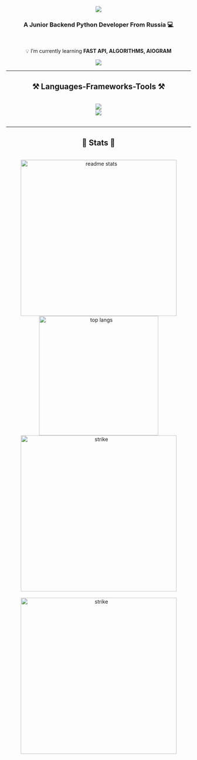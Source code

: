 <h1 align="center">
    <img src="https://readme-typing-svg.herokuapp.com/?font=Righteous&size=35&center=true&vCenter=true&width=400&height=70&duration=4000&lines=Welcome!+🔥;+I'm+Stanislav+Popov!;" />
</h1>

<h3 align="center">A Junior Backend Python Developer From Russia 💻</h3>

<br/>

<div align="center">
 
 💡 I’m currently learning **FAST API, ALGORITHMS, AIOGRAM**

 </div>
 
<div align="center"> 
  <a href="mailto:busipac@gmail.com">
    <img src="https://img.shields.io/badge/Gmail-333333?style=for-the-badge&logo=gmail&logoColor=red" />
  </a>

  <!-- <a href="https://linkedin.com/in/pedro-sales-muniz" target="_blank">
    <img src="https://img.shields.io/badge/LinkedIn-0077B5?style=for-the-badge&logo=linkedin&logoColor=white" target="_blank" />
  </a>
  <a href="https://salesp07.github.io" target="_blank">
     <img src="https://img.shields.io/badge/Portfolio-FF5722?style=for-the-badge&logo=todoist&logoColor=white" target="_blank" /> sqlite, safari, google-chrome are other good icon options -->
  </a>
</div>

 <hr/>
 
<h2 align="center">⚒️ Languages-Frameworks-Tools ⚒️</h2>
<br/>
<div align="center">
    <img src="https://skillicons.dev/icons?i=python,django,postgresql,fastapi" /><br>
    <img src="https://skillicons.dev/icons?i=bootstrap,html,css,vscode,redis,postman,github,git" />
    
</div>

<br/>

<hr/>

<h2 align="center">💎 Stats 💎</h2>
<br>
<div align=center>
  <img width="425" src="https://github-readme-stats.vercel.app/api?username=stas9878&count_private=true&show_icons=true&theme=buefy&rank_icon=github&border_radius=10" alt="readme stats"/>

  <img width="325" align="center" src="https://github-readme-stats.vercel.app/api/top-langs/?username=stas9878&langs_count=8&layout=donut&theme=buefy&border_radius=10&size_weight=0.5&count_weight=0.5&exclude_repo=github-readme-stats" alt="top langs" />
  <br>
  <img width="425" align="center" src="https://streak-stats.demolab.com?user=stas9878&theme=buefy&border_radius=10)](https://git.io/streak-stats" alt="strike"/>
</div>
<br/>

</hr>
<div align=center>
  <img width="425" align="center" src="https://leetcard.jacoblin.cool/stas9878?theme=unicorn" alt="strike"/>
</div>


